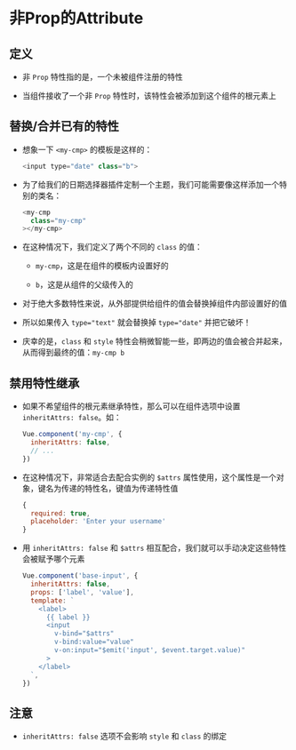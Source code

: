 # 非Prop的Attribute

## 定义

- 非 `Prop` 特性指的是，一个未被组件注册的特性

- 当组件接收了一个非 `Prop` 特性时，该特性会被添加到这个组件的根元素上

## 替换/合并已有的特性

- 想象一下 `<my-cmp>` 的模板是这样的：

    ```js
    <input type="date" class="b">
    ```

- 为了给我们的日期选择器插件定制一个主题，我们可能需要像这样添加一个特别的类名：

    ```js
    <my-cmp
      class="my-cmp"
    ></my-cmp>
    ```

- 在这种情况下，我们定义了两个不同的 `class` 的值：

  - `my-cmp`，这是在组件的模板内设置好的

  - `b`，这是从组件的父级传入的

- 对于绝大多数特性来说，从外部提供给组件的值会替换掉组件内部设置好的值

- 所以如果传入 `type="text"` 就会替换掉 `type="date"` 并把它破坏！

- 庆幸的是，`class` 和 `style` 特性会稍微智能一些，即两边的值会被合并起来，从而得到最终的值：`my-cmp b`

## 禁用特性继承

- 如果不希望组件的根元素继承特性，那么可以在组件选项中设置 `inheritAttrs: false`。如：

    ```js
    Vue.component('my-cmp', {
      inheritAttrs: false,
      // ...
    })
    ```

- 在这种情况下，非常适合去配合实例的 `$attrs` 属性使用，这个属性是一个对象，键名为传递的特性名，键值为传递特性值

    ```js
    {
      required: true,
      placeholder: 'Enter your username'
    }
    ```

- 用 `inheritAttrs: false` 和 `$attrs` 相互配合，我们就可以手动决定这些特性会被赋予哪个元素

    ```js
    Vue.component('base-input', {
      inheritAttrs: false,
      props: ['label', 'value'],
      template: `
        <label>
          {{ label }}
          <input
            v-bind="$attrs"
            v-bind:value="value"
            v-on:input="$emit('input', $event.target.value)"
          >
        </label>
      `,
    })
    ```

## 注意

- `inheritAttrs: false` 选项不会影响 `style` 和 `class` 的绑定
